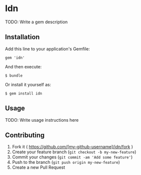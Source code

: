 # Idn

TODO: Write a gem description

## Installation

Add this line to your application's Gemfile:

    gem 'idn'

And then execute:

    $ bundle

Or install it yourself as:

    $ gem install idn

## Usage

TODO: Write usage instructions here

## Contributing

1. Fork it ( https://github.com/[my-github-username]/idn/fork )
2. Create your feature branch (`git checkout -b my-new-feature`)
3. Commit your changes (`git commit -am 'Add some feature'`)
4. Push to the branch (`git push origin my-new-feature`)
5. Create a new Pull Request
